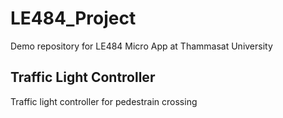 # LE484_Project
Demo repository for LE484 Micro App at Thammasat University

## Traffic Light Controller
Traffic light controller for pedestrain crossing
